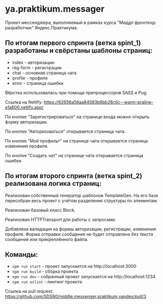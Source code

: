 # ya.praktikum.messager

Проект мессенджера, выполняемый в рамках курса "Миддл фронтенд-разработчик" Яндекс.Практикума.

## По итогам первого спринта (ветка spint_1) разработаны и свёрстаны шаблоны страниц:

- index - авторизации
- reg-form - регистрации
- chat - основная страница чата
- profile - профиля
- error - страница ошибки

Вёрстка использовалась при помощи препроцессоров SASS и Pug.

Ссылка на Netlify: https://62656a56aa84583b6bb28c6c--warm-praline-e1a600.netlify.app/

По кнопке "Зарегистрироваться" на странице входа можно открыть форму авторизации.

По кнопке "Авторизоваться" открывается страница чата.

По кнопке "Мой профильт" на странице чата открывается страница изменения профиля.

По кнопке "Создать чат" на странице чата открывается страница ошибки.

## По итогам второго спринта (ветка spint_2) реализована логика страниц:

Реализован собственный генератор шаблонов TemplateGen. На его базе пересобран весь проект с учётом разделения структуры по элементам.

Реализован базовый класс Block.

Реализован HTTPTransport для работы с запросами.

Добавлена валидация на формы авторизации, регистрации, изменения профиля. Форма отправки сообщения не будет отправлена без текста сообщения или прикреплённого файла.


## Команды:
- `npm run start` - проект запускается на http://localhost:3000
- `npm run build` - сборка проекта
- `npm run dev` - собранный проект запускается на http://localhost:1234
- `npm run eslint` - линтинг проекта

Ссылка на pull request: https://github.com/SDS90/middle.messenger.praktikum.yandex/pull/3